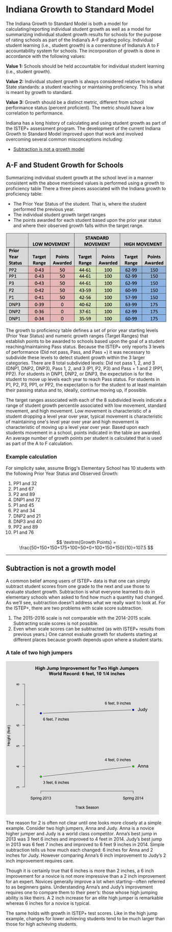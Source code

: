 # Indiana Growth to Standard Model

The Indiana Growth to Standard Model is both a model for calculating/reporting individual student growth as well as a model
for summarizing individual student growth results for schools for the purpose of rating schools as part of the Indiana’s A-F grading
policy. Individual student learning (i.e., student growth) is a cornerstone of Indiana’s A to F accountability system for
schools. The incorporation of growth is done in accordance with the following values:

__Value 1:__ Schools should be held accountable for individual student learning (i.e., student growth).

__Value 2:__ Individual student growth is always considered relative to Indiana State standards: a student reaching or
maintaining proficiency. This is what is meant by growth to standard.

__Value 3:__ Growth should be a distinct metric, different from school performance status (percent proficient). The
metric should have a low correlation to performance.

Indiana has a long history of calculating and using student growth as part of the ISTEP+ assessment program. The development of the current Indiana Growth to Standard Model improved upon that work and involved overcoming several common misconceptions including:

* [Subtraction is not a growth model](https://view.literasee.io/Literasee/Indiana/report#subtraction-is-not-a-growth-model)


## A-F and Student Growth for Schools

Summarizing individual student growth at the school level in a manner consistent with the above mentioned values is performed
using a growth to proficiency table There a three pieces associated with the Indiana growth to proficiency table:

* The Prior Year Status of the student. That is, where the student performed the previous year.
* The individual student growth target ranges
* The points awarded for each student based upon the prior year status and where their observed growth falls within the
target range.

![alt text](https://raw.githubusercontent.com/Literasee/Indiana/master/Indiana_growth_table.png "Indiana Growth To Proficiency Value-Table")

The growth to proficiency table defines a set of prior year starting levels (Prior Year Status) and numeric growth ranges
(Target Ranges) that establish points to be awarded to schools based upon the goal of a student reaching/maintaining Pass status.
Because the ISTEP+ only reports 3 levels of performance (Did not pass, Pass, and Pass +) it was necessary to subdivide these
levels to detect student growth within the 3 larger categories. There are 8 total subdivided levels: Did not pass 1, 2, and 3
(DNP1, DNP2, DNP3), Pass 1, 2, and 3 (P1, P2, P3) and Pass + 1 and 2 (PP1, PP2). For students in DNP1, DNP2, or DNP3, the
expectation is for the student to move up levels each year to reach Pass status. For students in P1, P2, P3, PP1, or PP2, the
expectation is for the student to at least maintain their passing status and to, ideally, continue moving up, if possible.

The target ranges associated with each of the 8 subdivided levels indicate a range of student growth percentile associated with
low movement, standard movement, and high movement. Low movement is characteristic of a student dropping a level year over year, typical movement is characteristic of maintaining one's level year over year and high movement is characteristic of moving up a
level year over year. Based upon each students movement in a school, points indicated in the table are awarded. An average number
of growth points per student is calculated that is used as part of the A to F calculation.

### Example calculation

For simplicity sake, assume Brigg's Elementary School has 10 students with the following Prior Year Status and Observed Growth:

1. PP1 and 32
2. P1 and 67
3. P2 and 89
4. DNP1 and 72
5. P1 and 45
6. P2 and 34
7. DNP2 and 21
8. DNP3 and 40
9. PP2 and 89
10. P1 and 76

$$
\textrm{Growth Points} = \frac{50+150+150+175+100+50+0+100+150+150}{10}=107.5
$$  


---

## Subtraction is not a growth model

A common belief among users of ISTEP+ data is that one can simply subtract student scores from one grade to the next and use
those to evaluate student growth. Subtraction is what everyone learned to do in elementary schools when asked to find how
much a quantity had changed. As we’ll see, subtraction doesn’t address what we really want to look at. For the ISTEP+, there
are two problems with scale score subtraction.

1. The 2015-2016 scale is not comparable with the 2014-2015 scale. Subtracting scale scores is not possible.
2. Even when scale scores can be subtracted (as with ISTEP+ results from previous years.) One cannot evaluate growth
for students starting at different places because growth depends upon where a student starts.  

### A tale of two high jumpers

![alt text](https://raw.githubusercontent.com/Literasee/Indiana/master/high_jump_figure.png "Improvement for two high jumpers")

The reason for 2 is often not clear until one looks more closely at a simple example. Consider two high jumpers, Anna and
Judy. Anna is a novice higher jumper and Judy is a world class competitor. Anna’s best jump in 2013 was 3 feet 6 inches and
improved to 4 feet in 2014. Judy’s best jump in 2013 was 6 feet 7 inches and improved to 6 feet 9 inches in 2014.
Simple subtraction tells us how much each changed: 6 inches for Anna and 2 inches for Judy. However comparing Anna’s 6
inch improvement to Judy’s 2 inch improvement requires care.

Though it is certainly true that 6 inches is more than 2 inches, a 6 inch improvement for a novice is not more impressive than
a 2 inch improvement for an expert. Novices generally improve a lot when starting--often referred to as beginners gains.
Understanding Anna’s and Judy’s improvement requires one to compare them to their peer’s: those whose high jumping ability is
like theirs. A 2 inch increase for an elite high jumper is remarkable whereas 6 inches for a novice is typical.

The same holds with growth in ISTEP+ test scores. Like in the high jump example, changes for lower achieving students tend to
be much larger than those for high achieving students.
